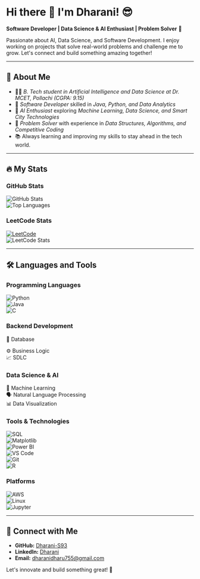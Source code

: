 # Hi there 👋 I'm Dharani! 😎  
 
**Software Developer | Data Science & AI Enthusiast | Problem Solver** 🚀  
 
Passionate about AI, Data Science, and Software Development. I enjoy working on projects that solve real-world problems and challenge me to grow. Let's connect and build something amazing together!  

---  
## 🌟 About Me  

- 👨‍💻 *B. Tech student in Artificial Intelligence and Data Science at Dr. MCET, Pollachi (CGPA: 9.15)*  
- 💪 *Software Developer* skilled in *Java, Python, and Data Analytics*  
- 🤖 *AI Enthusiast* exploring *Machine Learning, Data Science, and Smart City Technologies*  
- 🎉 *Problem Solver* with experience in *Data Structures, Algorithms, and Competitive Coding*  
- 📚 Always learning and improving my skills to stay ahead in the tech world.  

---  
## 🔥 My Stats  

### GitHub Stats  
![GitHub Stats](https://github-readme-stats.vercel.app/api?username=Dharani-S93&show_icons=true&theme=radical&hide_border=true&include_all_commits=true&count_private=true)  
![Top Languages](https://github-readme-stats.vercel.app/api/top-langs/?username=Dharani-S93&layout=compact&theme=radical&hide_border=true)  

### LeetCode Stats  
[![LeetCode](https://img.shields.io/badge/LeetCode-Profile-blue)](https://leetcode.com/u/dharani__s/)  
![LeetCode Stats](https://leetcard.jacoblin.cool/dharani__s?theme=dark&font=Roboto&solved=126)  

---  
## 🛠 Languages and Tools  

### Programming Languages  
![Python](https://img.shields.io/badge/Python-3776AB?style=for-the-badge&logo=python&logoColor=white)  
![Java](https://img.shields.io/badge/Java-ED8B00?style=for-the-badge&logo=java&logoColor=white)  
![C](https://img.shields.io/badge/C-00599C?style=for-the-badge&logo=c&logoColor=white)  

### Backend Development  
🔗 Database

⚙️ Business Logic  
📈 SDLC  

### Data Science & AI  
🤖 Machine Learning  
🗣️ Natural Language Processing  
📊 Data Visualization  

### Tools & Technologies  
![SQL](https://img.shields.io/badge/SQL-4479A1?style=for-the-badge&logo=sql&logoColor=white)  
![Matplotlib](https://img.shields.io/badge/Matplotlib-11557C?style=for-the-badge&logo=python&logoColor=white)  
![Power BI](https://img.shields.io/badge/Power%20BI-F2C811?style=for-the-badge&logo=power%20bi&logoColor=black)  
![VS Code](https://img.shields.io/badge/VS%20Code-007ACC?style=for-the-badge&logo=visual-studio-code&logoColor=white)  
![Git](https://img.shields.io/badge/Git-F05032?style=for-the-badge&logo=git&logoColor=white)  
![R](https://img.shields.io/badge/R-276DC3?style=for-the-badge&logo=r&logoColor=white)  

### Platforms  
![AWS](https://img.shields.io/badge/AWS-232F3E?style=for-the-badge&logo=amazon-aws&logoColor=white)  
![Linux](https://img.shields.io/badge/Linux-FCC624?style=for-the-badge&logo=linux&logoColor=black)  
![Jupyter](https://img.shields.io/badge/Jupyter-F37626?style=for-the-badge&logo=jupyter&logoColor=white)  

---  
## 💼 Connect with Me  

- **GitHub:** [Dharani-S93](https://github.com/Dharani-S93)  
- **LinkedIn:** [Dharani](https://www.linkedin.com/in/dharani-s93/)  
- **Email:** dharanidharu755@gmail.com  

Let's innovate and build something great! 🚀

